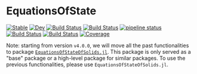 # EquationsOfState

[![Stable](https://img.shields.io/badge/docs-stable-blue.svg)](https://MineralsCloud.github.io/EquationsOfState.jl/stable)
[![Dev](https://img.shields.io/badge/docs-dev-blue.svg)](https://MineralsCloud.github.io/EquationsOfState.jl/dev)
[![Build Status](https://github.com/MineralsCloud/EquationsOfState.jl/workflows/CI/badge.svg)](https://github.com/MineralsCloud/EquationsOfState.jl/actions)
[![Build Status](https://ci.appveyor.com/api/projects/status/github/MineralsCloud/EquationsOfState.jl?svg=true)](https://ci.appveyor.com/project/singularitti/EquationsOfState-jl)
[![pipeline status](https://gitlab.com/singularitti/EquationsOfState.jl/badges/master/pipeline.svg)](https://gitlab.com/singularitti/EquationsOfState.jl/-/pipelines)
[![Build Status](https://cloud.drone.io/api/badges/MineralsCloud/EquationsOfState.jl/status.svg)](https://cloud.drone.io/MineralsCloud/EquationsOfState.jl)
[![Build Status](https://api.cirrus-ci.com/github/MineralsCloud/EquationsOfState.jl.svg)](https://cirrus-ci.com/github/MineralsCloud/EquationsOfState.jl)
[![Coverage](https://codecov.io/gh/MineralsCloud/EquationsOfState.jl/branch/master/graph/badge.svg)](https://codecov.io/gh/MineralsCloud/EquationsOfState.jl)

Note: starting from version `v4.0.0`, we will move all the past functionalities to package
[`EquationsOfStateOfSolids.jl`](https://github.com/MineralsCloud/EquationsOfStateOfSolids.jl).
This package is only served as a "base" package or a high-level package for similar packages.
To use the previous functionalities, please use `EquationsOfStateOfSolids.jl`.
